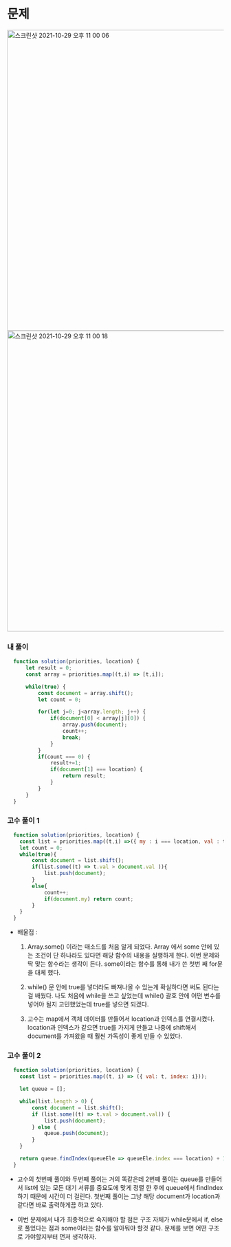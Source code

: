 #  문제

<img width="700" alt="스크린샷 2021-10-29 오후 11 00 06" src="https://user-images.githubusercontent.com/87749134/139448486-4754bbf9-2509-42e4-8994-f9ff67b204ef.png">

<img width="700" alt="스크린샷 2021-10-29 오후 11 00 18" src="https://user-images.githubusercontent.com/87749134/139448491-bcd69fed-8348-4ff3-a8e0-e240571470c9.png">


### 내 풀이

```javascript
  function solution(priorities, location) {
      let result = 0;
      const array = priorities.map((t,i) => [t,i]);

      while(true) {
          const document = array.shift();
          let count = 0;

          for(let j=0; j<array.length; j++) {
              if(document[0] < array[j][0]) {
                  array.push(document);
                  count++;
                  break;
              }
          }
          if(count === 0) {
              result+=1;
              if(document[1] === location) {
                  return result;
              }
          }
      }
  }
```

### 고수 풀이 1

```javascript
  function solution(priorities, location) {
    const list = priorities.map((t,i) =>({ my : i === location, val : t}));
    let count = 0;        
    while(true){
        const document = list.shift();   
        if(list.some((t) => t.val > document.val )){
            list.push(document);                        
        }
        else{            
            count++;
            if(document.my) return count;
        }
    }
  }
```

- 배울점 :
  1. Array.some() 이라는 매소드를 처음 알게 되었다. Array 에서 some 안에 있는 조건이 단 하나라도 있다면 해당 함수의 내용을 실행하게 한다. 이번 문제와 딱 맞는 함수라는 생각이 든다. some이라는 함수를 통해 내가 쓴 첫번 째 for문을 대체 했다.

  2. while() 문 안에 true를 넣더라도 빠져나올 수 있는게 확실하다면 써도 된다는걸 배웠다. 나도 처음에 while을 쓰고 싶었는데 while() 괄호 안에 어떤 변수를 넣어야 될지 고민했었는데 true를 넣으면 되겠다.

  3. 고수는 map에서 객체 데이터를 만들어서 location과 인덱스를 연결시켰다. location과 인덱스가 같으면 true를 가지게 만들고 나중에 shift해서 document를 가져왔을 때 훨씬 가독성이 좋게 만들 수 있었다.




### 고수 풀이 2

```javascript
  function solution(priorities, location) {
    const list = priorities.map((t, i) => ({ val: t, index: i}));

    let queue = [];

    while(list.length > 0) {
        const document = list.shift();
        if (list.some((t) => t.val > document.val)) {
            list.push(document);
        } else {
            queue.push(document);
        }
    }

    return queue.findIndex(queueEle => queueEle.index === location) + 1;
  }
```

- 고수의 첫번째 풀이와 두번쨰 풀이는 거의 똑같은데 2번쨰 풀이는 queue를 만들어서 list에 있는 모든 대기 서류를 중요도에 맞게 정렬 한 후에 queue에서 findIndex 하기 때문에 시간이 더 걸린다. 첫번째 풀이는 그냥 해당 document가 location과 같다면 바로 출력하게끔 하고 있다.

- 이번 문제에서 내가 최종적으로 숙지해야 할 점은 구조 자체가 while문에서 if, else로 풀었다는 점과 some이라는 함수를 알아둬야 할것 같다. 문제를 보면 어떤 구조로 가야할지부터 먼저 생각하자.
